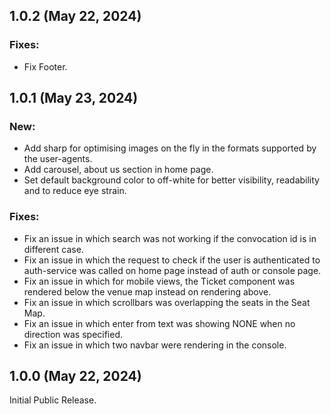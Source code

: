 ## 1.0.2 (May 22, 2024)

### Fixes:

- Fix Footer.

## 1.0.1 (May 23, 2024)

### New:

- Add sharp for optimising images on the fly in the formats supported by the user-agents.
- Add carousel, about us section in home page.
- Set default background color to off-white for better visibility, readability and to reduce eye strain.

### Fixes:

- Fix an issue in which search was not working if the convocation id is in different case.
- Fix an issue in which the request to check if the user is authenticated to auth-service was called on home page instead of auth or console page.
- Fix an issue in which for mobile views, the Ticket component was rendered below the venue map instead on rendering above.
- Fix an issue in which scrollbars was overlapping the seats in the Seat Map.
- Fix an issue in which enter from text was showing NONE when no direction was specified.
- Fix an issue in which two navbar were rendering in the console.

## 1.0.0 (May 22, 2024)

Initial Public Release.